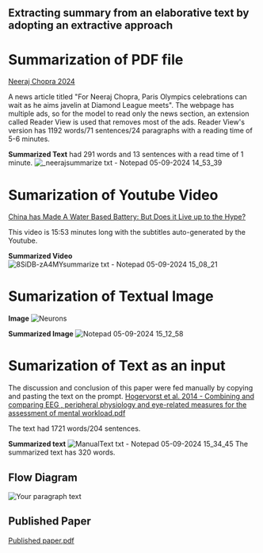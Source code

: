 ## Extracting summary from an elaborative text by adopting an extractive approach
# Summarization of PDF file
[Neeraj Chopra 2024](https://indianexpress.com/article/sports/sport-others/neeraj-chopra-paris-2024-olympics-diamond-league-9519557/?ref=newlist_hp)

A news article titled "For Neeraj Chopra, Paris Olympics celebrations can wait as he aims javelin at Diamond League meets". The webpage has multiple ads, so for the model to read only the news section, an extension called Reader View is used that removes most of the ads. Reader View's version has 1192 words/71 sentences/24 paragraphs with a reading time of 5-6 minutes.

 __Summarized Text__ had 291 words and 13 sentences with a read time of 1 minute.
![_neerajsummarize txt - Notepad 05-09-2024 14_53_39](https://github.com/user-attachments/assets/22ad2b20-2b41-4fcb-bc97-376f555b8555)

# Sumarization of Youtube Video

[China has Made A Water Based Battery: But Does it Live up to the Hype?](https://www.youtube.com/watch?v=8SiDB-zA4MY)

This video is 15:53 minutes long with the subtitles auto-generated by the Youtube.
 
 __Summarized Video__
![8SiDB-zA4MYsummarize txt - Notepad 05-09-2024 15_08_21](https://github.com/user-attachments/assets/553442b0-2ced-497f-bc66-b9e29f17fa90)

# Sumarization of Textual Image

__Image__
![Neurons](https://github.com/user-attachments/assets/0fcc36ab-3f5a-4cc3-b9ce-72443ac788c8)

 __Summarized Image__
![Notepad 05-09-2024 15_12_58](https://github.com/user-attachments/assets/93832de4-4dbd-4e26-8df2-f69456eb62a6)

# Sumarization of Text as an input 
The discussion and conclusion of this paper were fed manually by copying and pasting the text on the prompt. [Hogervorst et al. 2014 - Combining and comparing EEG , peripheral physiology and eye-related measures for the assessment of mental workload.pdf](https://github.com/user-attachments/files/16894171/Hogervorst.et.al.2014.-.Combining.and.comparing.EEG.peripheral.physiology.and.eye-related.measures.for.the.assessment.of.mental.workload.pdf)

The text had 1721 words/204 sentences.

 __Summarized text__
![ManualText txt - Notepad 05-09-2024 15_34_45](https://github.com/user-attachments/assets/526b18c0-0ab2-4210-a687-f980d3f52459)
The summarized text has 320 words.

## Flow Diagram 
![Your paragraph text](https://github.com/user-attachments/assets/1f1aa65d-8844-46ca-9ba5-fe175333c71f)

## Published Paper
[Published paper.pdf](https://github.com/user-attachments/files/16894272/Published.paper.pdf)
